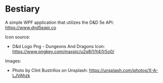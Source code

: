 # Bestiary

A simple WPF application that utilizes the D&D 5e API: https://www.dnd5eapi.co

Icon source:
- D&d Logo Png - Dungeons And Dragons Icon: https://www.pngkey.com/maxpic/u2q8i1i1t4i1r5o0/

Images:
- Photo by Clint Bustrillos on Unsplash: https://unsplash.com/photos/X-A-LJVAhzk
